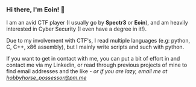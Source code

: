 ### Hi there, I'm Eoin! 👋
I am an avid CTF player (I usually go by **Spectr3** or **Eoin**), and am heavily interested in Cyber Security (I even have a degree in it!).

Due to my involvement with CTF's, I read multiple languages (e.g: python, C, C++, x86 assembly), but I mainly write scripts and such with python.

If you want to get in contact with me, you can put a bit of effort in and contact me via my Linkedin, or read through previous projects of mine to find email addresses and the like -  *or if you are lazy, email me at hobbyhorse_possessor@pm.me*

<!--
**Finneyyy/Finneyyy** is a ✨ _special_ ✨ repository because its `README.md` (this file) appears on your GitHub profile.

Here are some ideas to get you started:

- 🔭 I’m currently working on ...
- 🌱 I’m currently learning ...
- 👯 I’m looking to collaborate on ...
- 🤔 I’m looking for help with ...
- 💬 Ask me about ...
- 📫 How to reach me: ...
- 😄 Pronouns: ...
- ⚡ Fun fact: ...
-->
